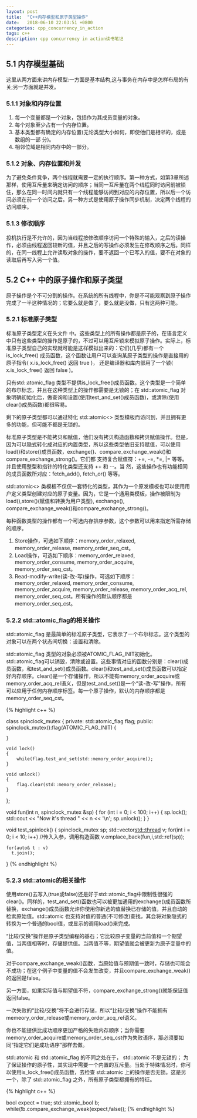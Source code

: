 ```yaml
---
layout: post
title:  "C++内存模型和原子类型操作"
date:   2018-06-10 22:03:51 +0800
categories: cpp_concurrency_in_action
tags: c++
description: cpp concurrency in action读书笔记
---
```


## 5.1 内存模型基础

这里从两方面来讲内存模型:一方面是基本结构,这与事务在内存中是怎样布局的有关;另一方面就是并发。

### 5.1.1 对象和内存位置

1. 每一个变量都是一个对象，包括作为其成员变量的对象。
2. 每个对象至少占有一个内存位置。
3. 基本类型都有确定的内存位置(无论类型大小如何，即使他们是相邻的，或是数组的一部
分)。
4. 相邻位域是相同内存中的一部分。

### 5.1.2 对象、内存位置和并发

为了避免条件竞争，两个线程就需要一定的执行顺序。第一种方式，如第3章所述那样，使用互斥量来确定访问的顺序；当同一互斥量在两个线程同时访问前被锁住，那么在同一时间内就只有一个线程能够访问到对应的内存位置，所以后一个访问必须在前一个访问之后。另一种方式是使用原子操作同步机制，决定两个线程的访问顺序。

### 5.1.3 修改顺序

投机执行是不允许的，因为当线程按修改顺序访问一个特殊的输入，之后的读操作，必须由线程返回较新的值，并且之后的写操作必须发生在修改顺序之后。同样的，在同一线程上允许读取对象的操作，要不返回一个已写入的值，要不在对象的读取后再写入另一个值。

## 5.2 C++ 中的原子操作和原子类型

原子操作是个不可分割的操作。在系统的所有线程中，你是不可能观察到原子操作完成了一半这种情况的；它要么就是做了，要么就是没做，只有这两种可能。

### 5.2.1 标准原子类型

标准原子类型定义在头文件 <atomic> 中。这些类型上的所有操作都是原子的，在语言定义中只有这些类型的操作是原子的，不过可以用互斥锁来模拟原子操作。实际上，标准原子类型自己的实现就可能是这样模拟出来的：它们(几乎)都有一个 is_lock_free() 成员函数，这个函数让用户可以查询某原子类型的操作是直接用的原子指令( x.is_lock_free() 返回 true )， 还是编译器和库内部用了一个锁( x.is_lock_free() 返回 false )。

只有std::atomic_flag 类型不提供is_lock_free()成员函数。这个类型是一个简单的布尔标志，并且在这种类型上的操作都需要是无锁的；在 std::atomic_flag 对象明确初始化后，做查询和设置(使用test_and_set()成员函数)，或清除(使用clear()成员函数)都很容易。

剩下的原子类型都可以通过特化 std::atomic<> 类型模板而访问到，并且拥有更多的功能，但可能不都是无锁的。

标准原子类型是不能拷贝和赋值，他们没有拷贝构造函数和拷贝赋值操作。但是，因为可以隐式转化成对应的内置类型，所以这些类型依旧支持赋值，可以使用load()和store()成员函数，exchange()、compare_exchange_weak()和compare_exchange_strong()。它们都
支持复合赋值符：+=, -=, *=, |= 等等。并且使用整型和指针的特化类型还支持 ++ 和 --。当
然，这些操作也有功能相同的成员函数所对应：fetch_add(), fetch_or() 等等。

std::atomic<> 类模板不仅仅一套特化的类型，其作为一个原发模板也可以使用用户定义类型创建对应的原子变量。因为，它是一个通用类模板，操作被限制为load(),store()(赋值和转换为用户类型), exchange(), compare_exchange_weak()和compare_exchange_strong()。

每种函数类型的操作都有一个可选内存排序参数，这个参数可以用来指定所需存储的顺序。

1. Store操作，可选如下顺序：memory_order_relaxed, memory_order_release,
memory_order_seq_cst。
2. Load操作，可选如下顺序：memory_order_relaxed, memory_order_consume,
memory_order_acquire, memory_order_seq_cst。
3. Read-modify-write(读-改-写)操作，可选如下顺序：memory_order_relaxed,
memory_order_consume, memory_order_acquire, memory_order_release,
memory_order_acq_rel, memory_order_seq_cst。所有操作的默认顺序都是memory_order_seq_cst。

### 5.2.2 std::atomic_flag的相关操作

std::atomic_flag 是最简单的标准原子类型，它表示了一个布尔标志。这个类型的对象可以在两个状态间切换：设置和清除。

std::atomic_flag 类型的对象必须被ATOMIC_FLAG_INIT初始化。std::atomic_flag可以销毁，清除或设置。这些事情对应的函数分别是：clear()成员函数，和test_and_set()成员函数。clear()和test_and_set()成员函数可以指定好内存顺序。clear()是一个存储操作，所以不能有memory_order_acquire或memory_order_acq_rel语义，但是test_and_set()是一个“读-改-写”操作，所有可以应用于任何内存顺序标签。每一个原子操作，默认的内存顺序都是memory_order_seq_cst。

{% highlight c++ %}

class spinclock_mutex
{
  private:
    std::atomic_flag flag;
  public:
    spinclock_mutex():flag(ATOMIC_FLAG_INIT)
    {

    }

    void lock()
    {
        while(flag.test_and_set(std::memory_order_acquire));
    }

    void unlock()
    {
        flag.clear(std::memory_order_release);
    }
};

void fun(int n, spinclock_mutex &sp)
{
    for (int i = 0; i < 100; i++)
    {
        sp.lock();
        std::cout << "Now it's thread " << n << '\n';
        sp.unlock();
    }
}

void test_spinlock()
{
    spinclock_mutex sp;
    std::vector<std::thread> v;
    for(int i = 0; i < 10; i++)
      //传入入参，调用构造函数
      v.emplace_back(fun,i,std::ref(sp));
    
    for(auto& t : v)
      t.join();
}
{% endhighlight %}

### 5.2.3 std::atomic的相关操作

使用store()去写入(true或false)还是好于std::atomic_flag中限制性很强的clear()。同样的，test_and_set()函数也可以被更加通用的exchange()成员函数所替换，exchange()成员函数允许你使用你新选的值替换已存储的值，并且自动的检索原始值。std::atomic<bool> 也支持对值的普通(不可修改)查找，其会将对象隐式的转换为一个普通的bool值，或显示的调用load()来完成。

“比较/交换”操作是原子类型编程的基石；它比较原子变量的当前值和一个期望值，当两值相等时，存储提供值。当两值不等，期望值就会被更新为原子变量中的值。

对于compare_exchange_weak()函数，当原始值与预期值一致时，存储也可能会不成功；在这个例子中变量的值不会发生改变，并且compare_exchange_weak()的返回是false。

另一方面，如果实际值与期望值不符，compare_exchange_strong()就能保证值返回false。

一次失败的“比较/交换”将不会进行存储，所以“比较/交换”操作不能拥有memeory_order_release或memory_order_acq_rel语义。

你也不能提供比成功顺序更加严格的失败内存顺序；当你需要memory_order_acquire或memory_order_seq_cst作为失败语序，那必须要如同“指定它们是成功语序”那样去做。

std::atomic<bool> 和 std::atomic_flag 的不同之处在于， std::atomic<bool> 不是无锁的；
为了保证操作的原子性，其实现中需要一个内置的互斥量。当处于特殊情况时，你可以使用is_lock_free()成员函数，去检查 std::atomic<bool> 上的操作是否无锁。这是另一个，除了 std::atomic_flag 之外，所有原子类型都拥有的特征。

{% highlight c++ %}

bool expect = true;
std::atomic_bool b;
while(!b.compare_exchange_weak(expect,false));
{% endhighlight %}
